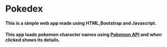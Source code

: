 # Pokedex
#### This is a simple web app made using HTML,Bootstrap and Javascript.
#### This app loads pokemon character names using [Pokemon API](https://pokeapi.co/api/v2/pokemon/?limit=150) and when clicked shows its details.
